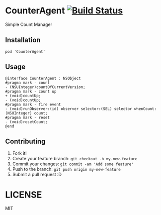 # CounterAgent [![Build Status](https://travis-ci.org/azu/CounterAgent.png?branch=master)](https://travis-ci.org/azu/CounterAgent)

Simple Count Manager

## Installation

	pod 'CounterAgent'

## Usage

``` objc
@interface CounterAgent : NSObject
#pragma mark - count
- (NSUInteger)countOfCurrentVersion;
#pragma mark - count up
+ (void)countUp;
- (void)countUp;
#pragma mark - fire event
- (void)runObserver:(id) observer selector:(SEL) selector whenCount:(NSUInteger) count;
#pragma mark - reset
- (void)resetCount;
@end
```

## Contributing

1. Fork it!
2. Create your feature branch: `git checkout -b my-new-feature`
3. Commit your changes: `git commit -am 'Add some feature'`
4. Push to the branch: `git push origin my-new-feature`
5. Submit a pull request :D

# LICENSE

MIT
